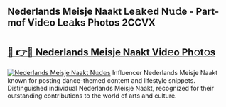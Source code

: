 ## Nederlands Meisje Naakt Le𝚊k𝚎d N𝚞𝚍e - Part-mof Vid𝚎o Le𝚊ks Photos 2CCVX

# <h2><a href="http://fb2hb3j.evod.top/?m=Nederlands+Meisje+Naakt">🔗 👉🔴 Nederlands Meisje Naakt Vid𝚎o Ph𝚘t𝚘s</a></h2>

[![Nederlands Meisje Naakt N𝚞d𝚎s](https://i.imgur.com/8V9OHl7.gif)](http://fb2hb3j.evod.top/?m=Nederlands+Meisje+Naakt)
Influencer Nederlands Meisje Naakt known for posting dance-themed content and lifestyle snippets. Distinguished individual Nederlands Meisje Naakt, recognized for their outstanding contributions to the world of arts and culture. 
